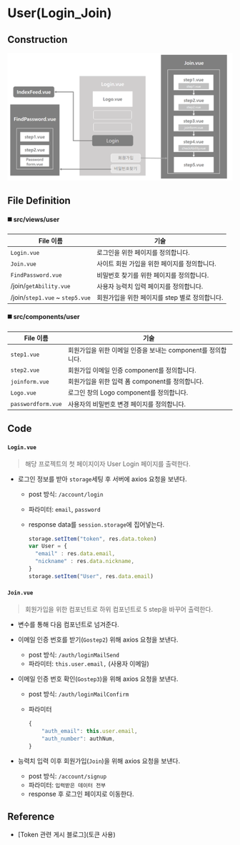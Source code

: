 # User(Login_Join)

## Construction

![user_login_join](../images/user_login_join.png)



## File Definition

#### :black_medium_square: src/views/user

| File 이름                       | 기술                                           |
| ------------------------------- | ---------------------------------------------- |
| `Login.vue`                     | 로그인을 위한 페이지를 정의합니다.             |
| `Join.vue`                      | 사이트 회원 가입을 위한 페이지를 정의합니다.   |
| `FindPassword.vue`              | 비밀번호 찾기를 위한 페이지를 정의합니다.      |
| /join/`getAbility.vue`          | 사용자 능력치 입력 페이지를 정의합니다.        |
| /join/`step1.vue` ~ `step5.vue` | 회원가입을 위한 페이지를 step 별로 정의합니다. |

#### :black_medium_square: src/components/user

| File 이름          | 기술                                                         |
| ------------------ | ------------------------------------------------------------ |
| `step1.vue`        | 회원가입을 위한 이메일 인증을 보내는 component를 정의합니다. |
| `step2.vue`        | 회원가입 이메일 인증 component를 정의합니다.                 |
| `joinform.vue`     | 회원가입을 위한 입력 폼 component를 정의합니다.              |
| `Logo.vue`         | 로그인 창의 Logo component를 정의합니다.                     |
| `passwordform.vue` | 사용자의 비밀번호 변경 페이지를 정의합니다.                  |



## Code

#### `Login.vue`

> 해당 프로젝트의 첫 페이지이자 User Login 페이지를 출력한다.

- 로그인 정보를 받아 `storage`세팅 후 서버에 axios 요청을 보낸다.

  - post 방식: `/account/login`

  - 파라미터: `email`, `password`

  - response data를 `session.storage`에 집어넣는다.

    ```javascript
    storage.setItem("token", res.data.token)
    var User = {
      "email" : res.data.email,
      "nickname" : res.data.nickname,
    }
    storage.setItem("User", res.data.email)
    ```

    

#### `Join.vue`

> 회원가입을 위한 컴포넌트로 하위 컴포넌트로 5 step을 바꾸어 출력한다.

- 변수를 통해 다음 컴포넌트로 넘겨준다.

- 이메일 인증 번호를 받기(`Gostep2`) 위해 axios 요청을 보낸다. 

  - post 방식: `/auth/loginMailSend`
  - 파라미터: `this.user.email,` (사용자 이메일)

- 이메일 인증 번호 확인(`Gostep3`)을 위해 axios 요청을 보낸다.

  - post 방식: `/auth/loginMailConfirm`

  - 파라미터

    ```javascript
    {
        "auth_email": this.user.email,
        "auth_number": authNum,
    }
    ```

- 능력치 입력 이후 회원가입(`Join`)을 위해 axios 요청을 보낸다.

  - post 방식: `/account/signup`
  - 파라미터: `입력받은 데이터 전부`
  - response 후 로그인 페이지로 이동한다.

  

## Reference

- [Token 관련 게시 블로그](토큰 사용)